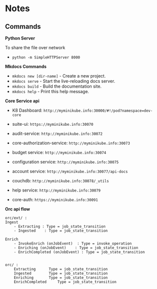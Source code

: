 # Notes

## Commands
**Python Server**

To share the file over network
 
* `python -m SimpleHTTPServer 8000`

**Mkdocs Commands**

* `mkdocs new [dir-name]` - Create a new project.
* `mkdocs serve` - Start the live-reloading docs server.
* `mkdocs build` - Build the documentation site.
* `mkdocs help` - Print this help message.

**Core Service api**

* K8 Dashboard:	            `http://myminikube.info:30000/#!/pod?namespace=dev-core` 

* suite-ui:	                `https://myminikube.info:30070` 

* audit-service:	            `http://myminikube.info:30072` 

* core-authorization-service: `http://myminikube.info:30073` 

* budget service:             `http://myminikube.info:30074`

* configuration service:	    `http://myminikube.info:30075` 

* account service:	        `http://myminikube.info:30077/api-docs` 

* couchdb:	                `http://myminikube.info:30078/_utils` 

* help service:	            `http://myminikube.info:30079 `

* core-auth:	                `https://myminikube.info:30091`                    


**Orc api flow**
```buildoutcfg
orc/ext/ : 		
Ingest
	- Extracting : Type = job_state_transition
	- Ingested 	  : Type = job_state_transition

Enrich 
	- InvokeEnrich (onJobEvent)  : Type = invoke_operation
	- Enriching (onJobEvent)	: Type = job_state_transition
	- EnrichCompleted (onJobEvent) : Type = job_state_transition
	
	
orc/ : 		
	Extracting 		Type = job_state_transition
	Ingested		Type = job_state_transition
	Enriching		Type = job_state_transition
	EnrichCompleted		Type = job_state_transition
```
